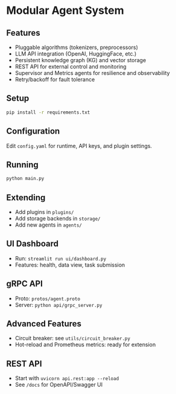 # Modular Agent System

## Features
- Pluggable algorithms (tokenizers, preprocessors)
- LLM API integration (OpenAI, HuggingFace, etc.)
- Persistent knowledge graph (KG) and vector storage
- REST API for external control and monitoring
- Supervisor and Metrics agents for resilience and observability
- Retry/backoff for fault tolerance

## Setup
```bash
pip install -r requirements.txt
```

## Configuration
Edit `config.yaml` for runtime, API keys, and plugin settings.

## Running
```bash
python main.py
```

## Extending
- Add plugins in `plugins/`
- Add storage backends in `storage/`
- Add new agents in `agents/`

## UI Dashboard
- Run: `streamlit run ui/dashboard.py`
- Features: health, data view, task submission

## gRPC API
- Proto: `protos/agent.proto`
- Server: `python api/grpc_server.py`

## Advanced Features
- Circuit breaker: see `utils/circuit_breaker.py`
- Hot-reload and Prometheus metrics: ready for extension

## REST API
- Start with `uvicorn api.rest:app --reload`
- See `/docs` for OpenAPI/Swagger UI